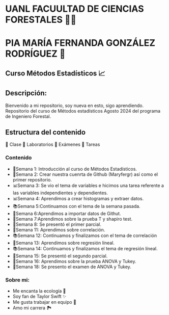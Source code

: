 # UANL FACUULTAD DE CIENCIAS FORESTALES 🌲🌱
# PIA MARÍA FERNANDA GONZÁLEZ RODRÍGUEZ 📂
## Curso Métodos Estadísticos 📈
## Descripción:
Bienvenido a mi repositorio, soy nueva en esto, sigo aprendiendo. Repositorio del curso de Métodos estadísticos Agosto 2024 del programa de Ingeniero Forestal.

## Estructura del contenido
📂 Clase
📂 Laboratorios
📂 Exámenes
📂 Tareas

### Contenido

+ 📎Semana 1: Introducción al curso de Métodos Estadísticos.
+ 📆Semana 2: Crear nuestra cuenrta de Github (Maryfergr) así como el primer repositorio.
+ 📊Semana 3: Se vio el tema de variables e hicimos una tarea referente a las variables independientes y dependientes.
+ 📊Semana 4: Aprendimos a crear histogramas y extraer datos.
+ 📚Semana 5:Continuamos con el tema de la semana pasada.
+ 📖️Semana 6:Aprendimos a importar datos de Githut. 
+ 📖Semana 7:Aprendimos sobre la prueba T y shapiro test.
+ 📝Semana 8: Se presentó el primer parcial.
+ 📖Semana 11: Aprendimos sobre correlación.
+ 📚Semana 12: Continuamos y finalizamos con el tema de correlación
+ 📖Semana 13: Aprendimos sobre regresión líneal.
+ 📚Semana 14: Continuamos y finalizamos el tema de regresión líneal.
+ 📝Semana 15: Se presentó el segundo parcial.
+ 📖Semana 16: Aprendimos sobre la prueba ANOVA y Tukey.
+ 📝Semana 18: Se presento el examen de ANOVA y Tukey.

### Sobre mi:
+ Me encanta la ecología 🍃
+ Soy fan de Taylor Swift ✨
+ Me gusta trabajar en equipo 💼
+ Amo mi carrera 🏞️
